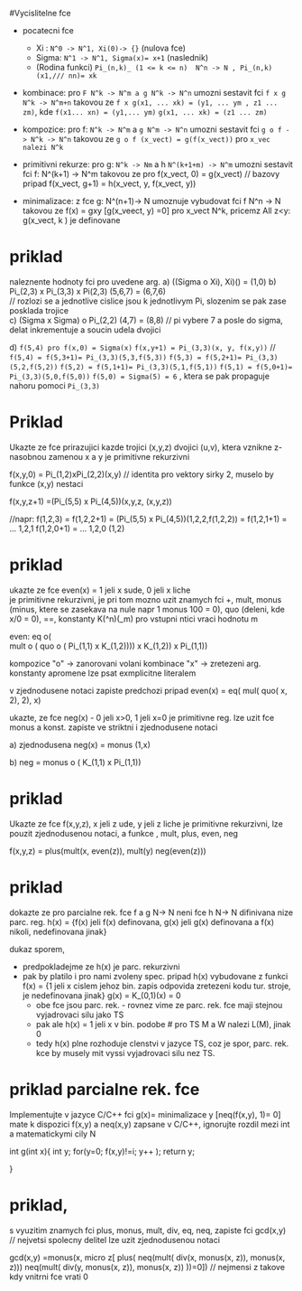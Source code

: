 #Vycislitelne fce
* pocatecni fce
    * Xi :  `N^0 -> N^1, Xi(0)-> {}`  (nulova fce)
    * Sigma: `N^1 -> N^1, Sigma(x)= x+1` (naslednik)
    * (Rodina funkci) `Pi_(n,k)_ (1 <= k <= n)  N^n -> N , Pi_(n,k) (x1,/// nn)= xk`
    
* kombinace:
     pro `F N^k -> N^m a g N^k -> N^n` umozni sestavit fci 
     `f x g N^k -> N^m+n` takovou ze
     `f x g(x1, ... xk) = (y1, ... ym , z1 ... zm)`, kde
     `f(x1... xn) = (y1,... ym)`
     `g(x1, ... xk) = (z1 ... zm)`
     
* kompozice:
     pro f: `N^k -> N^m` a `g N^m -> N^n` umozni sestavit fci 
     `g o f -> N^k -> N^n`
     takovou ze `g o f (x_vect) = g(f(x_vect))` pro `x_vec nalezi N^k`

* primitivni rekurze: pro g: `N^k -> Nm` a h `N^(k+1+m) -> N^m` 
     umozni sestavit fci f: N^(k+1) -> N^m takovou ze 
     pro f(x_vect, 0) = g(x_vect)                  // bazovy pripad 
     f(x_vect, g+1) = h(x_vect, y, f(x_vect, y))
* minimalizace: z fce g: N^(n+1)-> N umoznuje vybudovat
     fci f N^n -> N takovou ze 
     f(x) = gxy [g(x_veect, y) =0] pro x_vect N^k,
     pricemz All z<y: g(x_vect, k ) je definovane
     
# priklad
naleznente hodnoty fci pro uvedene arg.
a)  ((Sigma o Xi), Xi)() = (1,0)
b)  Pi_(2,3) x Pi_(3,3) x Pi(2,3) (5,6,7) = (6,7,6)  
// rozlozi se a jednotlive cislice jsou k jednotlivym Pi, slozenim se pak zase posklada trojice   
c) (Sigma x Sigma) o Pi_(2,2) (4,7) = (8,8)  // pi vybere 7 a posle do sigma, delat inkrementuje a soucin udela dvojici

d) `f(5,4) pro f(x,0) = Sigma(x)`
              `f(x,y+1) = Pi_(3,3)(x, y, f(x,y))`
   // `f(5,4) = f(5,3+1)= Pi_(3,3)(5,3,f(5,3))`
      `f(5,3) = f(5,2+1)= Pi_(3,3)(5,2,f(5,2))`
      `f(5,2) = f(5,1+1)= Pi_(3,3)(5,1,f(5,1))`
      `f(5,1) = f(5,0+1)= Pi_(3,3)(5,0,f(5,0))`
      `f(5,0) = Sigma(5) = 6`
      , ktera se pak propaguje nahoru pomoci `Pi_(3,3)`
      

# Priklad
Ukazte ze fce prirazujici kazde trojici (x,y,z) dvojici (u,v), ktera vznikne z-nasobnou zamenou x a y je primitivne rekurzivni


f(x,y,0) = Pi_(1,2)xPi_(2,2)(x,y)  // identita pro vektory sirky 2, muselo by funkce (x,y) nestaci

f(x,y,z+1) =(Pi_(5,5) x Pi_(4,5))(x,y,z, (x,y,z))

//napr: f(1,2,3) = f(1,2,2+1) = (Pi_(5,5) x Pi_(4,5))(1,2,2,f(1,2,2)) =
        f(1,2,1+1) = ... 1,2,1
        f(1,2,0+1) = ... 1,2,0
        (1,2)
          
# priklad
ukazte ze fce even(x) = 1 jeli x sude, 0 jeli x liche  
je primitivne rekurzivni, je pri tom mozno uzit znamych fci +, mult, monus (minus, ktere se zasekava na nule napr 1 monus 100 = 0), quo (deleni, kde x/0 = 0), ==, konstanty K(^n)(_m) pro vstupni ntici vraci hodnotu m

even:  eq o(  
          mult o (
                quo o (
                      Pi_(1,1) 
                      x K_(1,2))))
                x K_(1,2)) 
          x Pi_(1,1))



kompozice "o" -> zanorovani volani
kombinace "x" -> zretezeni arg.
konstanty apromene lze psat exmplicitne literalem

v zjednodusene notaci zapiste predchozi pripad
even(x) =  eq(
             mul(
                quo(
                   x,
                   2),
                2),
             x) 
          
ukazte, ze fce neg(x) - 0 jeli x>0, 1 jeli x=0 je primitivne reg.
lze uzit fce monus a konst. zapiste ve striktni i zjednodusene notaci

a) zjednodusena
neg(x) = monus (1,x)

b)  neg =   monus o ( K_(1,1) x Pi_(1,1))

# priklad
Ukazte ze fce f(x,y,z), x jeli z ude, y jeli z liche
je primitivne rekurzivni, lze pouzit zjednodusenou notaci, a funkce , mult, plus, even, neg


f(x,y,z) = plus(mult(x, even(z)),
                mult(y) neg(even(z)))

                
# priklad
dokazte ze pro parcialne rek. fce f a g N-> N neni fce h  N-> N difinivana nize parc. reg.
h(x) = {f(x) jeli f(x) definovana, g(x) jeli g(x) definovana a f(x) nikoli, nedefinovana jinak}

dukaz sporem, 
* predpokladejme ze h(x) je parc. rekurzivni
* pak by platilo i pro nami zvoleny spec. pripad h(x) vybudovane z funkci 
    f(x) = {1 jeli x cislem jehoz bin. zapis odpovida zretezeni kodu tur. stroje, je nedefinovana jinak}
    g(x) = K_(0,1)(x) = 0 
    * obe fce jsou parc. rek. - rovnez vime ze parc. rek. fce maji stejnou vyjadrovaci silu jako TS
    * pak ale h(x) = 1 jeli x v bin. podobe <M>#<w> pro TS M a W nalezi L(M), jinak 0
    * tedy h(x) plne rozhoduje clenstvi v jazyce TS, coz je spor, parc. rek. kce by musely mit vyssi vyjadrovaci silu nez TS.

# priklad parcialne rek. fce
Implementujte v jazyce C/C++ fci g(x)= minimalizace y [neq(f(x,y), 1)= 0] 
mate k dispozici f(x,y) a neq(x,y) zapsane v C/C++, ignorujte rozdil mezi int a matematickymi cily N

int g(int x){
  int y;
  for(y=0; f(x,y)!=i; y++ );
  return y;
 
}

# priklad,
s vyuzitim znamych fci plus, monus, mult, div, eq, neq, zapiste fci 
gcd(x,y)  // nejvetsi spolecny delitel
lze uzit zjednodusenou notaci


gcd(x,y) =monus(x, micro z[ plus( neq(mult(
                                   div(x, monus(x, z)), 
                                   monus(x, z)))
                          neq(mult(
                                   div(y, monus(x, z)),
                                   monus(x, z)) 
                                   ))=0])
// nejmensi z takove kdy vnitrni fce vrati 0